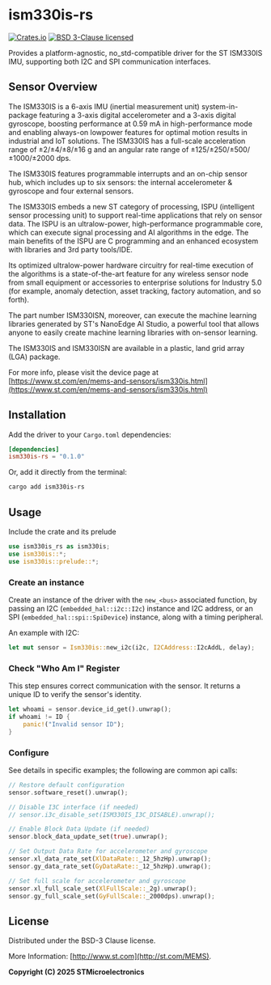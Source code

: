 # ism330is-rs
[![Crates.io][crates-badge]][crates-url]
[![BSD 3-Clause licensed][bsd-badge]][bsd-url]

[crates-badge]: https://img.shields.io/crates/v/ism330is-rs
[crates-url]: https://crates.io/crates/ism330is-rs
[bsd-badge]: https://img.shields.io/crates/l/ism330is-rs
[bsd-url]: https://opensource.org/licenses/BSD-3-Clause

Provides a platform-agnostic, no_std-compatible driver for the ST ISM330IS IMU, supporting both I2C and SPI communication interfaces.

## Sensor Overview

The ISM330IS is a 6-axis IMU (inertial measurement unit) system-in-package
featuring a 3-axis digital accelerometer and a 3-axis digital gyroscope,
boosting
performance at 0.59 mA in high-performance mode and enabling always-on lowpower
features for optimal motion results in industrial and IoT solutions.
The ISM330IS has a full-scale acceleration range of ±2/±4/±8/±16 g and an
angular rate range of ±125/±250/±500/±1000/±2000 dps.

The ISM330IS features programmable interrupts and an on-chip sensor hub, which
includes up to six sensors: the internal accelerometer & gyroscope and four
external sensors.

The ISM330IS embeds a new ST category of processing, ISPU (intelligent sensor
processing unit) to support real-time applications that rely on sensor data.
The ISPU is an ultralow-power, high-performance programmable core, which can execute
signal processing and AI algorithms in the edge. The main benefits of the ISPU
are C programming and an enhanced ecosystem with libraries and 3rd party tools/IDE.

Its optimized ultralow-power hardware circuitry for real-time execution of the
algorithms is a state-of-the-art
feature for any wireless sensor node from small equipment or accessories to
enterprise solutions for Industry 5.0
(for example, anomaly detection, asset tracking, factory automation, and so
forth).

The part number ISM330ISN, moreover, can execute the machine learning libraries
generated by ST's NanoEdge
AI Studio, a powerful tool that allows anyone to easily create machine learning
libraries with on-sensor learning.

The ISM330IS and ISM330ISN are available in a plastic, land grid array (LGA)
package.

For more info, please visit the device page at [https://www.st.com/en/mems-and-sensors/ism330is.html](https://www.st.com/en/mems-and-sensors/ism330is.html)

## Installation

Add the driver to your `Cargo.toml` dependencies:

```toml
[dependencies]
ism330is-rs = "0.1.0"
```

Or, add it directly from the terminal:

```sh
cargo add ism330is-rs
```

## Usage

Include the crate and its prelude
```rust
use ism330is_rs as ism330is;
use ism330is::*;
use ism330is::prelude::*;
```

### Create an instance

Create an instance of the driver with the `new_<bus>` associated function, by passing an I2C (`embedded_hal::i2c::I2c`) instance and I2C address, or an SPI (`embedded_hal::spi::SpiDevice`) instance, along with a timing peripheral.

An example with I2C:

```rust
let mut sensor = Ism330is::new_i2c(i2c, I2CAddress::I2cAddL, delay);
```

### Check "Who Am I" Register

This step ensures correct communication with the sensor. It returns a unique ID to verify the sensor's identity.

```rust
let whoami = sensor.device_id_get().unwrap();
if whoami != ID {
    panic!("Invalid sensor ID");
}
```

### Configure

See details in specific examples; the following are common api calls:

```rust
// Restore default configuration
sensor.software_reset().unwrap();

// Disable I3C interface (if needed)
// sensor.i3c_disable_set(ISM330IS_I3C_DISABLE).unwrap();

// Enable Block Data Update (if needed)
sensor.block_data_update_set(true).unwrap();

// Set Output Data Rate for accelerometer and gyroscope
sensor.xl_data_rate_set(XlDataRate::_12_5hzHp).unwrap();
sensor.gy_data_rate_set(GyDataRate::_12_5hzHp).unwrap();

// Set full scale for accelerometer and gyroscope
sensor.xl_full_scale_set(XlFullScale::_2g).unwrap();
sensor.gy_full_scale_set(GyFullScale::_2000dps).unwrap();
```

## License

Distributed under the BSD-3 Clause license.

More Information: [http://www.st.com](http://st.com/MEMS).

**Copyright (C) 2025 STMicroelectronics**